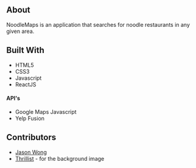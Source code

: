 ## About

NoodleMaps is an application that searches for noodle restaurants in any given area.

## Built With
- HTML5
- CSS3
- Javascript
- ReactJS

#### API's
- Google Maps Javascript 
- Yelp Fusion

## Contributors
- [Jason Wong](https://www.github.com/wong-ton)
- [Thrillist](https://www.thrillist.com) - for the background image

